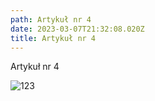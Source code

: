 ```yaml
---
path: Artykuł nr 4
date: 2023-03-07T21:32:08.020Z
title: Artykuł nr 4
---
```

Artykuł nr 4

![123](/assets/images.jpg "123")
